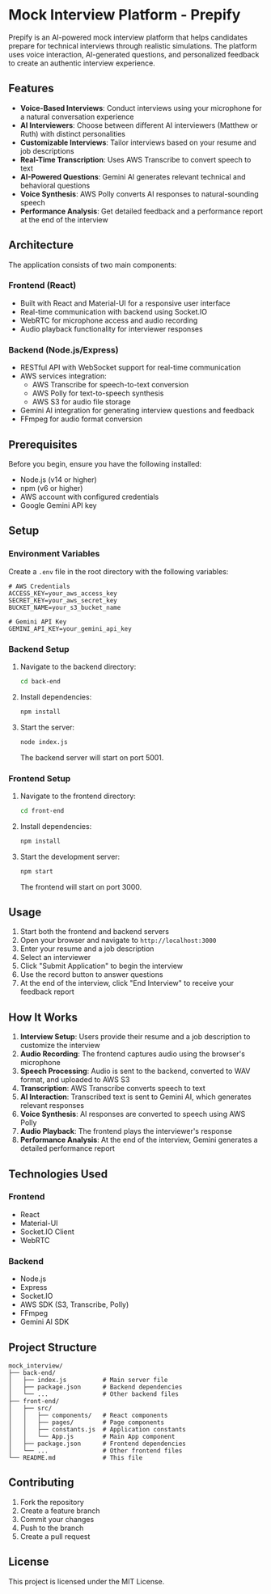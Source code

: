 # Mock Interview Platform - Prepify

Prepify is an AI-powered mock interview platform that helps candidates prepare for technical interviews through realistic simulations. The platform uses voice interaction, AI-generated questions, and personalized feedback to create an authentic interview experience.

## Features

- **Voice-Based Interviews**: Conduct interviews using your microphone for a natural conversation experience
- **AI Interviewers**: Choose between different AI interviewers (Matthew or Ruth) with distinct personalities
- **Customizable Interviews**: Tailor interviews based on your resume and job descriptions
- **Real-Time Transcription**: Uses AWS Transcribe to convert speech to text
- **AI-Powered Questions**: Gemini AI generates relevant technical and behavioral questions
- **Voice Synthesis**: AWS Polly converts AI responses to natural-sounding speech
- **Performance Analysis**: Get detailed feedback and a performance report at the end of the interview

## Architecture

The application consists of two main components:

### Frontend (React)
- Built with React and Material-UI for a responsive user interface
- Real-time communication with backend using Socket.IO
- WebRTC for microphone access and audio recording
- Audio playback functionality for interviewer responses

### Backend (Node.js/Express)
- RESTful API with WebSocket support for real-time communication
- AWS services integration:
  - AWS Transcribe for speech-to-text conversion
  - AWS Polly for text-to-speech synthesis
  - AWS S3 for audio file storage
- Gemini AI integration for generating interview questions and feedback
- FFmpeg for audio format conversion

## Prerequisites

Before you begin, ensure you have the following installed:
- Node.js (v14 or higher)
- npm (v6 or higher)
- AWS account with configured credentials
- Google Gemini API key

## Setup

### Environment Variables

Create a `.env` file in the root directory with the following variables:

```env
# AWS Credentials
ACCESS_KEY=your_aws_access_key
SECRET_KEY=your_aws_secret_key
BUCKET_NAME=your_s3_bucket_name

# Gemini API Key
GEMINI_API_KEY=your_gemini_api_key
```

### Backend Setup

1. Navigate to the backend directory:
   ```bash
   cd back-end
   ```

2. Install dependencies:
   ```bash
   npm install
   ```

3. Start the server:
   ```bash
   node index.js
   ```
   The backend server will start on port 5001.

### Frontend Setup

1. Navigate to the frontend directory:
   ```bash
   cd front-end
   ```

2. Install dependencies:
   ```bash
   npm install
   ```

3. Start the development server:
   ```bash
   npm start
   ```
   The frontend will start on port 3000.

## Usage

1. Start both the frontend and backend servers
2. Open your browser and navigate to `http://localhost:3000`
3. Enter your resume and a job description
4. Select an interviewer
5. Click "Submit Application" to begin the interview
6. Use the record button to answer questions
7. At the end of the interview, click "End Interview" to receive your feedback report

## How It Works

1. **Interview Setup**: Users provide their resume and a job description to customize the interview
2. **Audio Recording**: The frontend captures audio using the browser's microphone
3. **Speech Processing**: Audio is sent to the backend, converted to WAV format, and uploaded to AWS S3
4. **Transcription**: AWS Transcribe converts speech to text
5. **AI Interaction**: Transcribed text is sent to Gemini AI, which generates relevant responses
6. **Voice Synthesis**: AI responses are converted to speech using AWS Polly
7. **Audio Playback**: The frontend plays the interviewer's response
8. **Performance Analysis**: At the end of the interview, Gemini generates a detailed performance report

## Technologies Used

### Frontend
- React
- Material-UI
- Socket.IO Client
- WebRTC

### Backend
- Node.js
- Express
- Socket.IO
- AWS SDK (S3, Transcribe, Polly)
- FFmpeg
- Gemini AI SDK

## Project Structure

```
mock_interview/
├── back-end/
│   ├── index.js          # Main server file
│   ├── package.json      # Backend dependencies
│   └── ...               # Other backend files
├── front-end/
│   ├── src/
│   │   ├── components/   # React components
│   │   ├── pages/        # Page components
│   │   ├── constants.js  # Application constants
│   │   └── App.js        # Main App component
│   ├── package.json      # Frontend dependencies
│   └── ...               # Other frontend files
└── README.md             # This file
```

## Contributing

1. Fork the repository
2. Create a feature branch
3. Commit your changes
4. Push to the branch
5. Create a pull request

## License

This project is licensed under the MIT License.